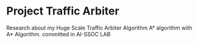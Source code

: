# Project Traffic Arbiter
Research about my Huge Scale Traffic Arbiter Algorithm A* algorithm with A* Algorithm.
committed in AI-SSOC LAB
